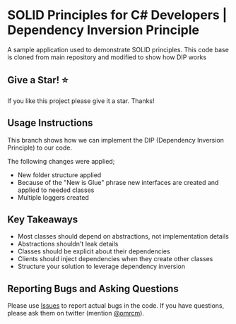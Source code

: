 # SOLID Principles for C# Developers | Dependency Inversion Principle

A sample application used to demonstrate SOLID principles. This code base is cloned from main repository and
modified to show how DIP works

## Give a Star! :star:
If you like this project please give it a star. Thanks!

## Usage Instructions

This branch shows how we can implement the DIP (Dependency Inversion Principle) to our code.

The following changes were applied;

* New folder structure applied
* Because of the "New is Glue" phrase new interfaces are created and applied to needed classes
* Multiple loggers created

## Key Takeaways

* Most classes should depend on abstractions, not implementation details
* Abstractions shouldn't leak details
* Classes should be explicit about their dependencies
* Clients should inject dependencies when they create other classes
* Structure your solution to leverage dependency inversion


## Reporting Bugs and Asking Questions

Please use [Issues](https://github.com/omrcm/SolidPrinciples/issues) to report actual bugs in the code. If you have questions, please ask them on twitter (mention [@omrcm](https://twitter.com/omrcm)).